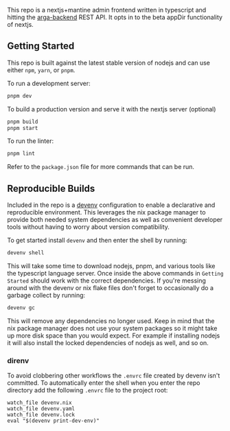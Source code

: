This repo is a nextjs+mantine admin frontend written in typescript and hitting the [arga-backend](https://github.com/ARGA-Genomes/arga-backend) REST API.
It opts in to the beta appDir functionality of nextjs.


## Getting Started

This repo is built against the latest stable version of nodejs and can use either `npm`, `yarn`, or `pnpm`.

To run a development server:

``` bash
pnpm dev
```

To build a production version and serve it with the nextjs server (optional)

``` bash
pnpm build
pnpm start
```

To run the linter:

``` bash
pnpm lint
```

Refer to the `package.json` file for more commands that can be run.


## Reproducible Builds

Included in the repo is a [devenv](https://devenv.sh) configuration to enable a declarative and reproducible environment. This leverages the nix package manager to provide both needed system dependencies as well as convenient developer tools without having to worry about version compatibility.

To get started install `devenv` and then enter the shell by running:

``` bash
devenv shell
```

This will take some time to download nodejs, pnpm, and various tools like the typescript language server. Once inside the above commands in `Getting Started` should work with the correct dependencies.
If you're messing around with the devenv or nix flake files don't forget to occasionally do a garbage collect by running:

``` bash
devenv gc
```
This will remove any dependencies no longer used. Keep in mind that the nix package manager does not use your system packages so it might take up more disk space than you would expect. For example if installing nodejs it will also install the locked dependencies of nodejs as well, and so on.


### direnv

To avoid clobbering other workflows the `.envrc` file created by devenv isn't committed. To automatically enter the shell when you enter the repo directory add the following `.envrc` file to the project root:

```
watch_file devenv.nix
watch_file devenv.yaml
watch_file devenv.lock
eval "$(devenv print-dev-env)"
```
